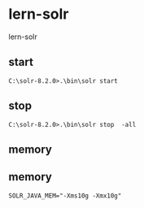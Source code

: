 # lern-solr
lern-solr

## start
````
C:\solr-8.2.0>.\bin\solr start
````````

## stop
````
C:\solr-8.2.0>.\bin\solr stop  -all
````
## memory

## memory
````
SOLR_JAVA_MEM="-Xms10g -Xmx10g"
````
